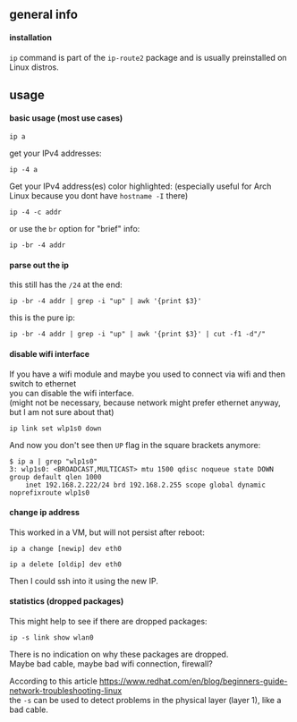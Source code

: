 ## general info

#### installation

`ip` command is part of the `ip-route2` package and is usually preinstalled on Linux distros.


## usage

#### basic usage (most use cases)

```
ip a
```

get your IPv4 addresses:
```
ip -4 a
```

Get your IPv4 address(es) color highlighted: (especially useful for Arch Linux because you dont have `hostname -I` there)
```
ip -4 -c addr
```

or use the `br` option for "brief" info:
```
ip -br -4 addr
```

#### parse out the ip

this still has the `/24` at the end:
```
ip -br -4 addr | grep -i "up" | awk '{print $3}'
```

this is the pure ip:
```
ip -br -4 addr | grep -i "up" | awk '{print $3}' | cut -f1 -d"/"
```

#### disable wifi interface

If you have a wifi module and maybe you used to connect via wifi and then switch to ethernet\
you can disable the wifi interface.\
(might not be necessary, because network might prefer ethernet anyway, but I am not sure about that)

```
ip link set wlp1s0 down
```

And now you don't see then `UP` flag in the square brackets anymore:
```
$ ip a | grep "wlp1s0"
3: wlp1s0: <BROADCAST,MULTICAST> mtu 1500 qdisc noqueue state DOWN group default qlen 1000
    inet 192.168.2.222/24 brd 192.168.2.255 scope global dynamic noprefixroute wlp1s0
```

#### change ip address

This worked in a VM, but will not persist after reboot:
```
ip a change [newip] dev eth0
```

```
ip a delete [oldip] dev eth0
```

Then I could ssh into it using the new IP.

#### statistics (dropped packages)

This might help to see if there are dropped packages:
```
ip -s link show wlan0
```

There is no indication on why these packages are dropped.\
Maybe bad cable, maybe bad wifi connection, firewall?

According to this article https://www.redhat.com/en/blog/beginners-guide-network-troubleshooting-linux \
the `-s` can be used to detect problems in the physical layer (layer 1), like a bad cable.
